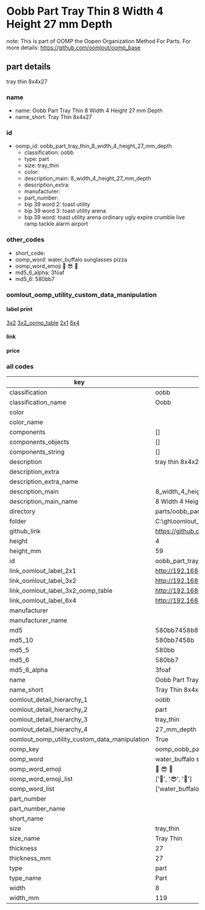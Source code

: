 # Oobb Part Tray Thin 8 Width 4 Height 27 mm Depth  

note: This is part of OOMP the Oopen Organization Method For Parts. For more details: https://github.com/oomlout/oomp_base

##  part details
  



tray thin 8x4x27



### name
* name: Oobb Part Tray Thin 8 Width 4 Height 27 mm Depth
* name_short: Tray Thin 8x4x27 
### id
* oomp_id: oobb_part_tray_thin_8_width_4_height_27_mm_depth
  * classification: oobb
  * type: part
  * size: tray_thin
  * color: 
  * description_main: 8_width_4_height_27_mm_depth
  * description_extra: 
  * manufacturer: 
  * part_number: 
  * bip 39 word 2: toast utility
  * bip 39 word 3: toast utility arena
  * bip 39 word: toast utility arena ordinary ugly expire crumble live ramp tackle alarm airport

### other_codes
* short_code: 
* oomp_word: water_buffalo sunglasses pizza
* oomp_word_emoji :water_buffalo: :sunglasses: :pizza:
* md5_6_alpha: 3foaf
* md5_6: 580bb7






### oomlout_oomp_utility_custom_data_manipulation
#### label print
[3x2](http://192.168.1.245:1112/?label=oomp%203foaf)
[3x2_oomp_table](http://192.168.1.108:1112/?label=oomp%203foaf)
[2x1](http://192.168.1.242:1112/?label=oomp%203foaf)
[6x4](http://192.168.1.55:1112/?label=oomp%203foaf)    

#### link

                              

#### price







### all codes 
| key | value |  
| --- | --- |  
| classification | oobb |  
| classification_name | Oobb |  
| color |  |  
| color_name |  |  
| components | [] |  
| components_objects | [] |  
| components_string | [] |  
| description | tray thin 8x4x27 |  
| description_extra |  |  
| description_extra_name |  |  
| description_main | 8_width_4_height_27_mm_depth |  
| description_main_name | 8 Width 4 Height 27 mm Depth |  
| directory | parts/oobb_part_tray_thin_8_width_4_height_27_mm_depth |  
| folder | C:\gh\oomlout_oobb_version_4_generated_parts\things\oobb_part_tray_thin_8_width_4_height_27_mm_depth |  
| github_link | https://github.com/oomlout/oomlout_oomp_part_src/tree/main/parts/oobb_part_tray_thin_8_width_4_height_27_mm_depth |  
| height | 4 |  
| height_mm | 59 |  
| id | oobb_part_tray_thin_8_width_4_height_27_mm_depth |  
| link_oomlout_label_2x1 | http://192.168.1.242:1112/?label=oomp%203foaf |  
| link_oomlout_label_3x2 | http://192.168.1.245:1112/?label=oomp%203foaf |  
| link_oomlout_label_3x2_oomp_table | http://192.168.1.108:1112/?label=oomp%203foaf |  
| link_oomlout_label_6x4 | http://192.168.1.55:1112/?label=oomp%203foaf |  
| manufacturer |  |  
| manufacturer_name |  |  
| md5 | 580bb7458b82a69941f609c416fc1718 |  
| md5_10 | 580bb7458b |  
| md5_5 | 580bb |  
| md5_6 | 580bb7 |  
| md5_6_alpha | 3foaf |  
| name | Oobb Part Tray Thin 8 Width 4 Height 27 mm Depth |  
| name_short | Tray Thin 8x4x27  |  
| oomlout_detail_hierarchy_1 | oobb |  
| oomlout_detail_hierarchy_2 | part |  
| oomlout_detail_hierarchy_3 | tray_thin |  
| oomlout_detail_hierarchy_4 | 27_mm_depth |  
| oomlout_oomp_utility_custom_data_manipulation | True |  
| oomp_key | oomp_oobb_part_tray_thin_8_width_4_height_27_mm_depth |  
| oomp_word | water_buffalo sunglasses pizza |  
| oomp_word_emoji | :water_buffalo: :sunglasses: :pizza: |  
| oomp_word_emoji_list | [':water_buffalo:', ':sunglasses:', ':pizza:'] |  
| oomp_word_list | ['water_buffalo', 'sunglasses', 'pizza'] |  
| part_number |  |  
| part_number_name |  |  
| short_name |  |  
| size | tray_thin |  
| size_name | Tray Thin |  
| thickness | 27 |  
| thickness_mm | 27 |  
| type | part |  
| type_name | Part |  
| width | 8 |  
| width_mm | 119 |  
